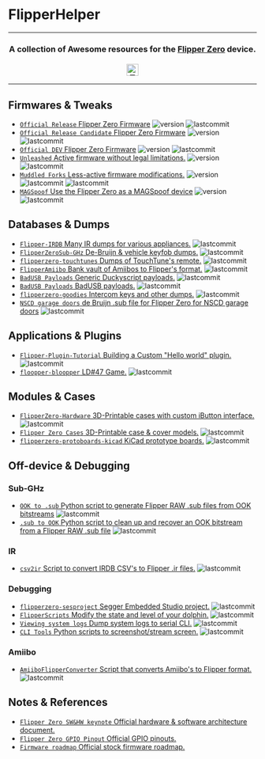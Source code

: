 # FlipperHelper

<!--<hr>
<a href="https://github.com/djsime1/awesome-flipperzero">
  <img src="https://user-images.githubusercontent.com/8518150/158502722-2532719c-a680-4405-b230-d45474a5decd.png" align="center" alt="Awesome Flipper Zero" title="Awesome Flipper Zero">
</a>-->

<hr>
<h3 align="center">
  A collection of Awesome resources for the <a href="https://flipperzero.one">Flipper Zero</a> device.<br><br>
  <a href="#">
    <img src="https://img.shields.io/badge/Thanks!-djsime1-blue" alt="Thanks! djsime1" height=24>
    <!--<img src="https://awesome.re/badge.svg" alt="Awesome" height=24>
    <img src="https://img.shields.io/badge/Powered%20by-Dolphins-blue" alt="Powered by dolphins" height=24>
    <img src="https://img.shields.io/badge/Approved%20by-Lurat-brightgreen" alt="Approved by Lurat" height=24 title="Lurat is my Flipper">
    <img src="https://img.shields.io/badge/Hack-The%20Planet-orange" alt="Hack the planet" height=24>-->
  </a>
</h3>
<hr>

<!-- DO NOT MODIFY ABOVE -->

<!--  ![lastcommit](https://img.shields.io/badge/dynamic/json?label=last%20commit&query=date&url=https%3A%2F%2Funtitled-jbqaofrwbteh.runkit.sh%2F  %2F  %2Fcommit) 
 ![lastcommit](https://img.shields.io/badge/dynamic/json?label=last%20commit&query=%24.commit.author.date&url=https%3A%2F%2Fapi.github.com%2Frepos%2F   %2F   %2Fcommits%2F   )
-->
 
## Firmwares & Tweaks
- [`Official Release` Flipper Zero Firmware](https://github.com/flipperdevices/flipperzero-firmware) ![version](https://img.shields.io/github/v/release/flipperdevices/flipperzero-firmware?sort=date) ![lastcommit](https://img.shields.io/badge/dynamic/json?label=last%20commit&query=%24.commit.author.date&url=https%3A%2F%2Fapi.github.com%2Frepos%2Fflipperdevices%2Fflipperzero-firmware%2Fcommits%2Frelease)
- [`Official Release Candidate` Flipper Zero Firmware](https://github.com/flipperdevices/flipperzero-firmware/tree/release-candidate) ![version](https://img.shields.io/github/v/release/flipperdevices/flipperzero-firmware?display_name=tag&include_prereleases)  ![lastcommit](https://img.shields.io/badge/dynamic/json?label=last%20commit&query=%24.commit.author.date&url=https%3A%2F%2Fapi.github.com%2Frepos%2Fflipperdevices%2Fflipperzero-firmware%2Fcommits%2Frelease-candidate)
- [`Official DEV` Flipper Zero Firmware](https://github.com/flipperdevices/flipperzero-firmware) ![version](https://img.shields.io/github/v/release/flipperdevices/flipperzero-firmware?display_name=tag&include_prereleases)  ![lastcommit](https://img.shields.io/badge/dynamic/json?label=last%20commit&query=%24.commit.author.date&url=https%3A%2F%2Fapi.github.com%2Frepos%2Fflipperdevices%2Fflipperzero-firmware%2Fcommits%2Fdev)
- [`Unleashed` Active firmware without legal limitations.](https://github.com/Eng1n33r/flipperzero-firmware) ![version](https://img.shields.io/github/v/release/Eng1n33r/flipperzero-firmware?display_name=tag&include_prereleases) ![lastcommit](https://img.shields.io/badge/dynamic/json?label=last%20commit&query=%24.commit.author.date&url=https%3A%2F%2Fapi.github.com%2Frepos%2FEng1n33r%2Fflipperzero-firmware%2Fcommits%2Fdev)
- [`Muddled Forks` Less-active firmware modifications.](https://github.com/MuddledBox/flipperzero-firmware/tree/muddled_dev) ![version](https://img.shields.io/github/v/release/MuddledBox/flipperzero-firmware?display_name=tag&include_prereleases) ![lastcommit](https://img.shields.io/badge/dynamic/json?label=last%20commit&query=%24.commit.author.date&url=https%3A%2F%2Fapi.github.com%2Frepos%2FMuddledBox%2Fflipperzero-firmware%2Fcommits%2Fdev) ![lastcommit](https://img.shields.io/badge/dynamic/json?label=last%20commit%20MuddledDev&query=%24.commit.author.date&url=https%3A%2F%2Fapi.github.com%2Frepos%2FMuddledBox%2Fflipperzero-firmware%2Fcommits%2Fmuddled_dev)
- [`MAGSpoof` Use the Flipper Zero as a MAGSpoof device](https://github.com/dunaevai135/flipperzero-firmware/tree/feature/nomodule) ![version](https://img.shields.io/github/v/release/dunaevai135/flipperzero-firmware?display_name=tag&include_prereleases) ![lastcommit](https://img.shields.io/badge/dynamic/json?label=last%20commit&query=%24.commit.author.date&url=https%3A%2F%2Fapi.github.com%2Frepos%2Fdunaevai135%2Fflipperzero-firmware%2Fcommits%2Ffeature%2Fnomodule)

## Databases & Dumps
- [`Flipper-IRDB` Many IR dumps for various appliances.](https://github.com/Lucaslhm/Flipper-IRDB) ![lastcommit](https://img.shields.io/badge/dynamic/json?label=last%20commit&query=%24.commit.author.date&url=https%3A%2F%2Fapi.github.com%2Frepos%2FLucaslhm%2FFlipper-IRDB%2Fcommits%2Fmain)
- [`FlipperZeroSub-GHz` De-Bruijn & vehicle keyfob dumps.](https://github.com/MuddledBox/FlipperZeroSub-GHz) ![lastcommit](https://img.shields.io/badge/dynamic/json?label=last%20commit&query=%24.commit.author.date&url=https%3A%2F%2Fapi.github.com%2Frepos%2FMuddledBox%2FFlipperZeroSub-GHz%2Fcommits%2Fmain)
- [`flipperzero-touchtunes` Dumps of TouchTune's remote.](https://github.com/jimilinuxguy/flipperzero-touchtunes) ![lastcommit](https://img.shields.io/badge/dynamic/json?label=last%20commit&query=%24.commit.author.date&url=https%3A%2F%2Fapi.github.com%2Frepos%2Fjimilinuxguy%2Fflipperzero-touchtunes%2Fcommits%2Fmaster)
- [`FlipperAmiibo` Bank vault of Amiibos to Flipper's format.](https://github.com/Gioman101/FlipperAmiibo) ![lastcommit](https://img.shields.io/badge/dynamic/json?label=last%20commit&query=%24.commit.author.date&url=https%3A%2F%2Fapi.github.com%2Frepos%2FGioman101%2FFlipperAmiibo%2Fcommits%2Fmain)
- [`BadUSB Payloads` Generic Duckyscript payloads.](https://github.com/hak5/usbrubberducky-payloads) ![lastcommit](https://img.shields.io/badge/dynamic/json?label=last%20commit&query=%24.commit.author.date&url=https%3A%2F%2Fapi.github.com%2Frepos%2Fhak5%2Fusbrubberducky-payloads%2Fcommits%2Fmaster)
- [`BadUSB Payloads` BadUSB payloads.](https://github.com/startrk1995/BadUSB) ![lastcommit](https://img.shields.io/badge/dynamic/json?label=last%20commit&query=%24.commit.author.date&url=https%3A%2F%2Fapi.github.com%2Frepos%2Fstartrk1995%2FBadUSB%2Fcommits%2Fmain)
- [`flipperzero-goodies` Intercom keys and other dumps.](https://github.com/wetox-team/flipperzero-goodies) ![lastcommit](https://img.shields.io/badge/dynamic/json?label=last%20commit&query=%24.commit.author.date&url=https%3A%2F%2Fapi.github.com%2Frepos%2Fwetox-team%2Fflipperzero-goodies%2Fcommits%2Fmaster)
- [`NSCD garage doors` de Bruijn .sub file for Flipper Zero for NSCD garage doors](https://gist.github.com/jinschoi/52528b891d999ca17129ab75b9369a32) ![lastcommit](https://img.shields.io/badge/dynamic/json?label=last%20commit&query=%24.updated_at&url=https%3A%2F%2Fapi.github.com%2Fgists%2F52528b891d999ca17129ab75b9369a32)

## Applications & Plugins
- [`Flipper-Plugin-Tutorial` Building a Custom "Hello world" plugin.](https://github.com/DroomOne/Flipper-Plugin-Tutorial) ![lastcommit](https://img.shields.io/badge/dynamic/json?label=last%20commit&query=%24.commit.author.date&url=https%3A%2F%2Fapi.github.com%2Frepos%2FDroomOne%2FFlipper-Plugin-Tutorial%2Fcommits%2Fmain)
- [`floopper-bloopper` LD#47 Game.](https://github.com/glitchcore/floopper-bloopper) ![lastcommit](https://img.shields.io/badge/dynamic/json?label=last%20commit&query=%24.commit.author.date&url=https%3A%2F%2Fapi.github.com%2Frepos%2Fglitchcore%2Ffloopper-bloopper%2Fcommits%2Fmaster)

## Modules & Cases
- [`FlipperZero-Hardware` 3D-Printable cases with custom iButton interface.](https://github.com/s0ko1ex/FlipperZero-Hardware) ![lastcommit](https://img.shields.io/badge/dynamic/json?label=last%20commit&query=%24.commit.author.date&url=https%3A%2F%2Fapi.github.com%2Frepos%2Fs0ko1ex%2FFlipperZero-Hardware%2Fcommits%2Fmaster)
- [`Flipper Zero Cases` 3D-Printable case & cover models.](https://github.com/MuddledBox/FlipperZeroCases) ![lastcommit](https://img.shields.io/badge/dynamic/json?label=last%20commit&query=%24.commit.author.date&url=https%3A%2F%2Fapi.github.com%2Frepos%2FMuddledBox%2FFlipperZeroCases%2Fcommits%2Fmain)
- [`flipperzero-protoboards-kicad` KiCad prototype boards.](https://github.com/lomalkin/flipperzero-protoboards-kicad) ![lastcommit](https://img.shields.io/badge/dynamic/json?label=last%20commit&query=%24.commit.author.date&url=https%3A%2F%2Fapi.github.com%2Frepos%2Flomalkin%2Fflipperzero-protoboards-kicad%2Fcommits%2Fmaster)

## Off-device & Debugging
### Sub-GHz
- [`OOK to .sub` Python script to generate Flipper RAW .sub files from OOK bitstreams](https://gist.github.com/jinschoi/f39dbd82e4e3d99d32ab6a9b8dfc2f55) ![lastcommit](https://img.shields.io/badge/dynamic/json?label=last%20commit&query=%24.updated_at&url=https%3A%2F%2Fapi.github.com%2Fgists%2Ff39dbd82e4e3d99d32ab6a9b8dfc2f55)
- [`.sub to OOK` Python script to clean up and recover an OOK bitstream from a Flipper RAW .sub file](https://gist.github.com/jinschoi/40a470e432c6ac244be8159145454b5c) ![lastcommit](https://img.shields.io/badge/dynamic/json?label=last%20commit&query=%24.updated_at&url=https%3A%2F%2Fapi.github.com%2Fgists%2F40a470e432c6ac244be8159145454b5c)

### IR
- [`csv2ir` Script to convert IRDB CSV's to Flipper .ir files.](https://github.com/Spexivus/csv2ir) ![lastcommit](https://img.shields.io/badge/dynamic/json?label=last%20commit&query=%24.commit.author.date&url=https%3A%2F%2Fapi.github.com%2Frepos%2FSpexivus%2Fcsv2ir%2Fcommits%2Fmain)

### Debugging
- [`flipperzero-sesproject` Segger Embedded Studio project.](https://github.com/hedger/flipperzero-sesproject) ![lastcommit](https://img.shields.io/badge/dynamic/json?label=last%20commit&query=%24.commit.author.date&url=https%3A%2F%2Fapi.github.com%2Frepos%2Fhedger%2Fflipperzero-sesproject%2Fcommits%2Fmaster)
- [`FlipperScripts` Modify the state and level of your dolphin.](https://github.com/DroomOne/FlipperScripts) ![lastcommit](https://img.shields.io/badge/dynamic/json?label=last%20commit&query=%24.commit.author.date&url=https%3A%2F%2Fapi.github.com%2Frepos%2FDroomOne%2FFlipperScripts%2Fcommits%2Fmain)
- [`Viewing system logs` Dump system logs to serial CLI.](https://gist.github.com/jaflo/50c35c46f3ecada7a18c9e5cc203a3f8) ![lastcommit](https://img.shields.io/badge/dynamic/json?label=last%20commit&query=%24.updated_at&url=https%3A%2F%2Fapi.github.com%2Fgists%2F50c35c46f3ecada7a18c9e5cc203a3f8)
- [`CLI Tools` Python scripts to screenshot/stream screen.](https://github.com/lomalkin/flipperzero-cli-tools) ![lastcommit](https://img.shields.io/badge/dynamic/json?label=last%20commit&query=%24.commit.author.date&url=https%3A%2F%2Fapi.github.com%2Frepos%2Flomalkin%2Fflipperzero-cli-tools%2Fcommits%2Fmaster)

### Amiibo
- [`AmiiboFlipperConverter` Script that converts Amiibo's to Flipper format.](https://github.com/Lucaslhm/AmiiboFlipperConverter/) ![lastcommit](https://img.shields.io/badge/dynamic/json?label=last%20commit&query=%24.commit.author.date&url=https%3A%2F%2Fapi.github.com%2Frepos%2FLucaslhm%2FAmiiboFlipperConverter%2Fcommits%2Fmain)


## Notes & References
- [`Flipper Zero SW&HW keynote` Official hardware & software architecture document.](https://miro.com/app/board/o9J_l1XZfbw=/?moveToWidget=3458764514405659414&cot=14)
- [`Flipper Zero GPIO Pinout` Official GPIO pinouts.](https://miro.com/app/board/uXjVO_LaYYI=/?moveToWidget=3458764522696947614&cot=10)
- [`Firmware roadmap` Official stock firmware roadmap.](https://miro.com/app/board/uXjVO_3D6xU=/?moveToWidget=3458764522498020058&cot=14)

<!-- DO NOT MODIFY BELOW -->
<!--
<hr>
<h3 align="center">Want to make changes?</h3>
<div align="center">
  You can <kbd><a href="https://github.com/djsime1/awesome-flipperzero/edit/main/README.md">Edit this file</a></kbd> and open a Pull Request,
  or <kbd><a href="https://github.com/djsime1/awesome-flipperzero/discussions">Start a discussion</a></kbd> with your ideas.<br>
  <em>(A GitHub account is required for both)</em>
</div>
-->
